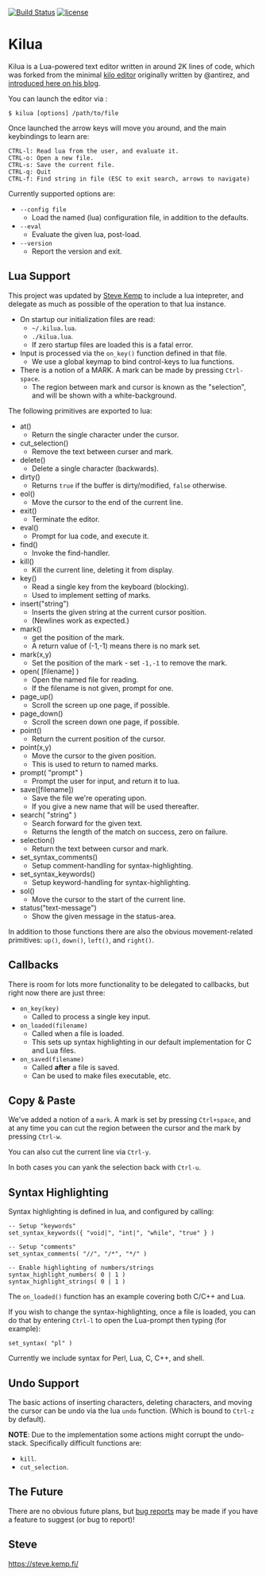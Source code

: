 [![Build Status](https://travis-ci.org/skx/kilua.png)](https://travis-ci.org/skx/kilua)
[![license](https://img.shields.io/github/license/skx/kilua.svg)]()

# Kilua

Kilua is a Lua-powered text editor written in around 2K lines of code, which
was forked from the minimal [kilo editor](https://github.com/antirez/kilo)
originally written by @antirez, and [introduced here on his blog](http://antirez.com/news/108).

You can launch the editor via :

    $ kilua [options] /path/to/file

Once launched the arrow keys will move you around, and the main keybindings
to learn are:

    CTRL-l: Read lua from the user, and evaluate it.
    CTRL-o: Open a new file.
    CTRL-s: Save the current file.
    CTRL-q: Quit
    CTRL-f: Find string in file (ESC to exit search, arrows to navigate)

Currently supported options are:

* `--config file`
    * Load the named (lua) configuration file, in addition to the defaults.
* `--eval`
    * Evaluate the given lua, post-load.
* `--version`
    * Report the version and exit.


## Lua Support

This project was updated by [Steve Kemp](https://steve.kemp.fi/)
to include a lua intepreter, and delegate as much as possible of the operation
to that lua instance.

* On startup our initialization files are read:
    * `~/.kilua.lua`.
    * `./kilua.lua`.
    * If zero startup files are loaded this is a fatal error.
* Input is processed via the `on_key()` function defined in that file.
     * We use a global keymap to bind control-keys to lua functions.
* There is a notion of a MARK.  A mark can be made by pressing `Ctrl-space`.
    * The region between mark and cursor is known as the "selection", and will be shown with a white-background.

The following primitives are exported to lua:

* at()
    * Return the single character under the cursor.
* cut_selection()
    * Remove the text between curser and mark.
* delete()
    * Delete a single character (backwards).
* dirty()
    * Returns `true` if the buffer is dirty/modified, `false` otherwise.
* eol()
    * Move the cursor to the end of the current line.
* exit()
    * Terminate the editor.
* eval()
    * Prompt for lua code, and execute it.
* find()
    * Invoke the find-handler.
* kill()
    * Kill the current line, deleting it from display.
* key()
    * Read a single key from the keyboard (blocking).
    * Used to implement setting of marks.
* insert("string")
    * Inserts the given string at the current cursor position.
    * (Newlines work as expected.)
* mark()
   * get the position of the mark.
   * A return value of (-1,-1) means there is no mark set.
* mark(x,y)
   * Set the position of the mark - set `-1,-1` to remove the mark.
* open( [filename] )
    * Open the named file for reading.
    * If the filename is not given, prompt for one.
* page_up()
    * Scroll the screen up one page, if possible.
* page_down()
    * Scroll the screen down one page, if possible.
* point()
    * Return the current position of the cursor.
* point(x,y)
    * Move the cursor to the given position.
    * This is used to return to named marks.
* prompt( "prompt" )
    * Prompt the user for input, and return it to lua.
* save([filename])
    * Save the file we're operating upon.
    * If you give a new name that will be used thereafter.
* search( "string" )
    * Search forward for the given text.
    * Returns the length of the match on success, zero on failure.
* selection()
    * Return the text between cursor and mark.
* set_syntax_comments()
    * Setup comment-handling for syntax-highlighting.
* set_syntax_keywords()
    * Setup keyword-handling for syntax-highlighting.
* sol()
    * Move the cursor to the start of the current line.
* status("text-message")
    * Show the given message in the status-area.

In addition to those functions there are also the obvious movement-related primitives: `up()`, `down()`, `left()`, and `right()`.


## Callbacks

There is room for lots more functionality to be delegated to callbacks,
but right now there are just three:

* `on_key(key)`
    * Called to process a single key input.
* `on_loaded(filename)`
    * Called when a file is loaded.
    * This sets up syntax highlighting in our default implementation for C and Lua files.
* `on_saved(filename)`
    * Called __after__ a file is saved.
    * Can be used to make files executable, etc.


## Copy & Paste

We've added a notion of a `mark`.  A mark is set by pressing `Ctrl+space`,
and at any time you can cut the region between the cursor and the mark by
pressing `Ctrl-w`.

You can also cut the current line via `Ctrl-y`.

In both cases you can yank the selection back with `Ctrl-u`.


## Syntax Highlighting

Syntax highlighting is defined in lua, and configured by calling:

    -- Setup "keywords"
    set_syntax_keywords({ "void|", "int|", "while", "true" } )

    -- Setup "comments"
    set_syntax_comments( "//", "/*", "*/" )

    -- Enable highlighting of numbers/strings
    syntax_highlight_numbers( 0 | 1 )
    syntax_highlight_strings( 0 | 1 )


The `on_loaded()` function has an example covering both C/C++ and Lua.

If you wish to change the syntax-highlighting, once a file is loaded,
you can do that by entering `Ctrl-l` to open the Lua-prompt then
typing (for example):

    set_syntax( "pl" )

Currently we include syntax for Perl, Lua, C, C++, and shell.


## Undo Support

The basic actions of inserting characters, deleting characters, and
moving the cursor can be undo via the lua `undo` function.  (Which is
bound to `Ctrl-z` by default).

**NOTE**: Due to the implementation some actions might corrupt the
undo-stack.  Specifically difficult functions are:

* `kill`.
* `cut_selection`.

## The Future

There are no obvious future plans, but [bug reports](https://github.com/skx/kilua/issues) may be made if you have a feature to suggest (or bug to report)!


Steve
--
https://steve.kemp.fi/
